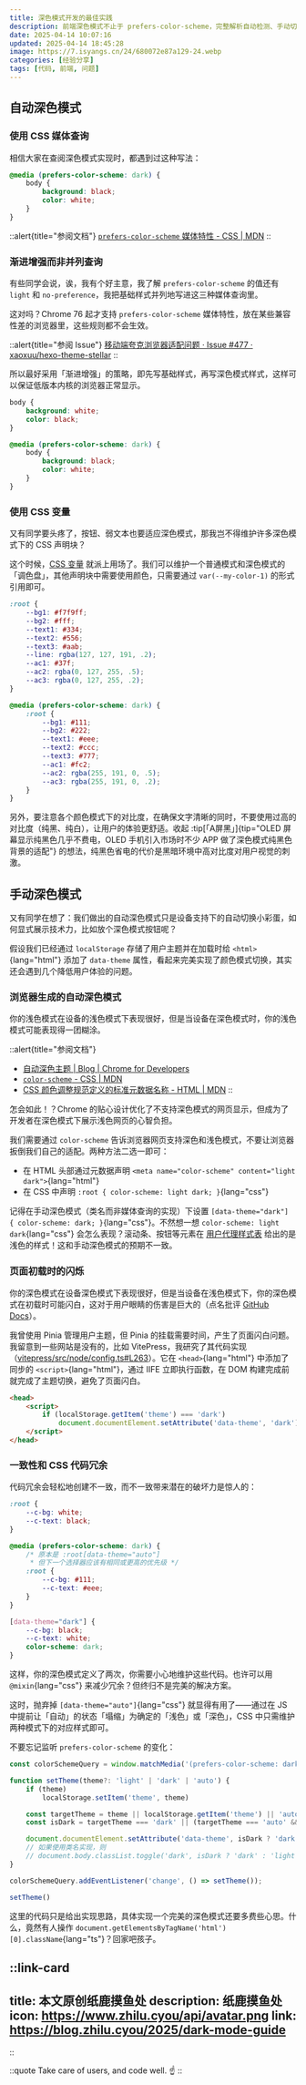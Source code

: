 ```yaml
---
title: 深色模式开发的最佳实践
description: 前端深色模式不止于 prefers-color-scheme，完整解析自动检测、手动切换的实现方案，解决闪屏、样式冲突、变量管理等常见痛点，提供稳健的深色模式最佳实践。
date: 2025-04-14 10:07:16
updated: 2025-04-14 18:45:28
image: https://7.isyangs.cn/24/680072e87a129-24.webp
categories: [经验分享]
tags: [代码, 前端, 问题]
---
```


## 自动深色模式

### 使用 CSS 媒体查询

相信大家在查阅深色模式实现时，都遇到过这种写法：

```css
@media (prefers-color-scheme: dark) {
    body {
        background: black;
        color: white;
    }
}
```

::alert{title="参阅文档"}
[`prefers-color-scheme` 媒体特性 - CSS | MDN](https://developer.mozilla.org/zh-CN/docs/Web/CSS/@media/prefers-color-scheme)
::

### 渐进增强而非并列查询

有些同学会说，诶，我有个好主意，我了解 `prefers-color-scheme` 的值还有 `light` 和 `no-preference`，我把基础样式并列地写进这三种媒体查询里。

这对吗？Chrome 76 起才支持 `prefers-color-scheme` 媒体特性，放在某些兼容性差的浏览器里，这些规则都不会生效。

::alert{title="参阅 Issue"}
[移动端夸克浏览器适配问题 · Issue #477 · xaoxuu/hexo-theme-stellar](https://github.com/xaoxuu/hexo-theme-stellar/issues/477)
::

所以最好采用「渐进增强」的策略，即先写基础样式，再写深色模式样式，这样可以保证低版本内核的浏览器正常显示。

```css
body {
    background: white;
    color: black;
}

@media (prefers-color-scheme: dark) {
    body {
        background: black;
        color: white;
    }
}
```

### 使用 CSS 变量

又有同学要头疼了，按钮、弱文本也要适应深色模式，那我岂不得维护许多深色模式下的 CSS 声明块？

这个时候，[CSS 变量](https://developer.mozilla.org/zh-CN/docs/Web/CSS/Using_CSS_custom_properties) 就派上用场了。我们可以维护一个普通模式和深色模式的「调色盘」，其他声明块中需要使用颜色，只需要通过 `var(--my-color-1)` 的形式引用即可。

```css [https://cooo.site/asset/index.css]
:root {
    --bg1: #f7f9ff;
    --bg2: #fff;
    --text1: #334;
    --text2: #556;
    --text3: #aab;
    --line: rgba(127, 127, 191, .2);
    --ac1: #37f;
    --ac2: rgba(0, 127, 255, .5);
    --ac3: rgba(0, 127, 255, .2);
}

@media (prefers-color-scheme: dark) {
    :root {
        --bg1: #111;
        --bg2: #222;
        --text1: #eee;
        --text2: #ccc;
        --text3: #777;
        --ac1: #fc2;
        --ac2: rgba(255, 191, 0, .5);
        --ac3: rgba(255, 191, 0, .2);
    }
}
```

另外，要注意各个颜色模式下的对比度，在确保文字清晰的同时，不要使用过高的对比度（纯黑、纯白），让用户的体验更舒适。收起 :tip[「A屏黑」]{tip="OLED 屏幕显示纯黑色几乎不费电，OLED 手机引入市场时不少 APP 做了深色模式纯黑色背景的适配"} 的想法，纯黑色省电的代价是黑暗环境中高对比度对用户视觉的刺激。

## 手动深色模式

又有同学在想了：我们做出的自动深色模式只是设备支持下的自动切换小彩蛋，如何显式展示技术力，比如放个深色模式按钮呢？

假设我们已经通过 `localStorage` 存储了用户主题并在加载时给 `<html>`{lang="html"} 添加了 `data-theme` 属性，看起来完美实现了颜色模式切换，其实还会遇到几个降低用户体验的问题。

### 浏览器生成的自动深色模式

你的浅色模式在设备的浅色模式下表现很好，但是当设备在深色模式时，你的浅色模式可能表现得一团糊涂。

::alert{title="参阅文档"}
- [自动深色主题 | Blog | Chrome for Developers](https://developer.chrome.google.cn/blog/auto-dark-theme)
- [`color-scheme` - CSS | MDN](https://developer.mozilla.org/zh-CN/docs/Web/CSS/color-scheme)
- [CSS 颜色调整规范定义的标准元数据名称 - HTML | MDN](https://developer.mozilla.org/zh-CN/docs/Web/HTML/Reference/Elements/meta/name#%E5%85%B6%E4%BB%96%E8%A7%84%E8%8C%83%E4%B8%AD%E5%AE%9A%E4%B9%89%E7%9A%84%E6%A0%87%E5%87%86%E5%85%83%E6%95%B0%E6%8D%AE%E5%90%8D%E7%A7%B0)
::

怎会如此！？Chrome 的贴心设计优化了不支持深色模式的网页显示，但成为了开发者在深色模式下展示浅色网页的心智负担。

我们需要通过 `color-scheme` 告诉浏览器网页支持深色和浅色模式，不要让浏览器扳倒我们自己的适配。两种方法二选一即可：

- 在 HTML 头部通过元数据声明 `<meta name="color-scheme" content="light dark">`{lang="html"}
- 在 CSS 中声明 `:root { color-scheme: light dark; }`{lang="css"}

记得在手动深色模式（类名而非媒体查询的实现）下设置 `[data-theme="dark"] { color-scheme: dark; }`{lang="css"}。不然想一想 `color-scheme: light dark`{lang="css"} 会怎么表现？滚动条、按钮等元素在 [用户代理样式表](https://developer.mozilla.org/zh-CN/docs/Web/CSS/CSS_cascade/Cascade#css_%E5%A3%B0%E6%98%8E%E7%9A%84%E6%BA%90) 给出的是浅色的样式！这和手动深色模式的预期不一致。

### 页面初载时的闪烁

你的深色模式在设备深色模式下表现很好，但是当设备在浅色模式下，你的深色模式在初载时可能闪白，这对于用户眼睛的伤害是巨大的（点名批评 [GitHub Docs](https://docs.github.com/zh)）。

我曾使用 Pinia 管理用户主题，但 Pinia 的挂载需要时间，产生了页面闪白问题。我留意到一些网站是没有的，比如 VitePress，我研究了其代码实现（[vitepress/src/node/config.ts#L263](https://github.com/vuejs/vitepress/blob/main/src/node/config.ts#L263)）。它在 `<head>`{lang="html"} 中添加了同步的 `<script>`{lang="html"}，通过 IIFE 立即执行函数，在 DOM 构建完成前就完成了主题切换，避免了页面闪白。

```html
<head>
    <script>
        if (localStorage.getItem('theme') === 'dark')
            document.documentElement.setAttribute('data-theme', 'dark')
    </script>
</head>
```

### 一致性和 CSS 代码冗余

代码冗余会轻松地创建不一致，而不一致带来潜在的破坏力是惊人的：

```css
:root {
    --c-bg: white;
    --c-text: black;
}

@media (prefers-color-scheme: dark) {
    /* 原本是 :root[data-theme="auto"]
     * 但下一个选择器应该有相同或更高的优先级 */
    :root {
        --c-bg: #111;
        --c-text: #eee;
    }
}

[data-theme="dark"] {
    --c-bg: black;
    --c-text: white;
    color-scheme: dark;
}
```

这样，你的深色模式定义了两次，你需要小心地维护这些代码。也许可以用 `@mixin`{lang="css"} 来减少冗余？但终归不是完美的解决方案。

这时，抛弃掉 `[data-theme="auto"]`{lang="css"} 就显得有用了——通过在 JS 中提前让「自动」的状态「塌缩」为确定的「浅色」或「深色」，CSS 中只需维护两种模式下的对应样式即可。

不要忘记监听 `prefers-color-scheme` 的变化：

```ts
const colorSchemeQuery = window.matchMedia('(prefers-color-scheme: dark)')

function setTheme(theme?: 'light' | 'dark' | 'auto') {
    if (theme)
        localStorage.setItem('theme', theme)

    const targetTheme = theme || localStorage.getItem('theme') || 'auto'
    const isDark = targetTheme === 'dark' || (targetTheme === 'auto' && colorSchemeQuery.matches)

    document.documentElement.setAttribute('data-theme', isDark ? 'dark' : 'light')
    // 如果使用类名实现，则
    // document.body.classList.toggle('dark', isDark ? 'dark' : 'light')
}

colorSchemeQuery.addEventListener('change', () => setTheme());

setTheme()
```

这里的代码只是给出实现思路，具体实现一个完美的深色模式还要多费些心思。什么，竟然有人操作 `document.getElementsByTagName('html')[0].className`{lang="ts"}？回家吧孩子。


::link-card
---
title: 本文原创纸鹿摸鱼处
description: 纸鹿摸鱼处
icon: https://www.zhilu.cyou/api/avatar.png
link: https://blog.zhilu.cyou/2025/dark-mode-guide
---
::


::quote
Take care of users, and code well. ☝️
::
